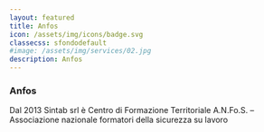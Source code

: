 ```yaml
---
layout: featured
title: Anfos
icon: /assets/img/icons/badge.svg
classecss: sfondodefault
#image: /assets/img/services/02.jpg
description: Anfos
---
```


### **Anfos**

Dal 2013 Sintab srl è Centro di Formazione Territoriale A.N.Fo.S.  – Associazione nazionale formatori della sicurezza su lavoro